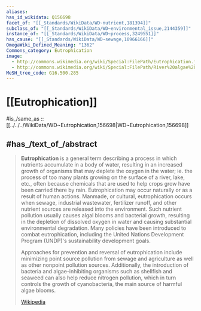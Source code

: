 ```yaml
---
aliases:
has_id_wikidata: Q156698
facet_of: "[[_Standards/WikiData/WD~nutrient,181394]]"
subclass_of: "[[_Standards/WikiData/WD~environmental_issue,2144359]]"
instance_of: "[[_Standards/WikiData/WD~process,3249551]]"
has_cause: "[[_Standards/WikiData/WD~sewage,10966166]]"
OmegaWiki_Defined_Meaning: "1362"
Commons_category: Eutrophication
image:
  - http://commons.wikimedia.org/wiki/Special:FilePath/Eutrophication.jpg
  - http://commons.wikimedia.org/wiki/Special:FilePath/River%20algae%20Sichuan.jpg
MeSH_tree_code: G16.500.285
---
```


# [[Eutrophication]] 

#is_/same_as :: [[../../../WikiData/WD~Eutrophication,156698|WD~Eutrophication,156698]] 

## #has_/text_of_/abstract 

> **Eutrophication** is a general term describing a process in which nutrients accumulate in a body of water, resulting in an increased growth of organisms that may deplete the oxygen in the water; ie. the process of too many plants growing on the surface of a river, lake, etc., often because chemicals that are used to help crops grow have been carried there by rain. Eutrophication may occur naturally or as a result of human actions. Manmade, or cultural, eutrophication occurs when sewage, industrial wastewater, fertilizer runoff, and other nutrient sources are released into the environment. Such nutrient pollution usually causes algal blooms and bacterial growth, resulting in the depletion of dissolved oxygen in water and causing substantial environmental degradation. Many policies have been introduced to combat eutrophication, including the United Nations Development Program (UNDP)'s sustainability development goals.
>
> Approaches for prevention and reversal of eutrophication include minimizing point source pollution from sewage and agriculture as well as other nonpoint pollution sources. Additionally, the introduction of bacteria and algae-inhibiting organisms such as shellfish and seaweed can also help reduce nitrogen pollution, which in turn controls the growth of cyanobacteria, the main source of harmful algae blooms.
>
> [Wikipedia](https://en.wikipedia.org/wiki/Eutrophication) 

